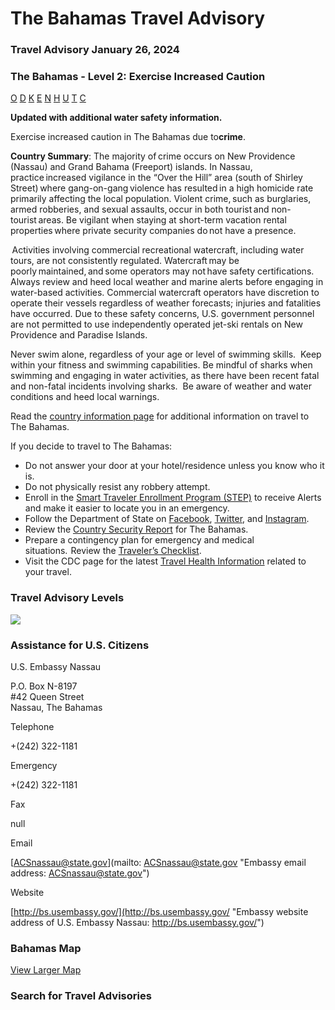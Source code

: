# The Bahamas Travel Advisory

### Travel Advisory January 26, 2024

### The Bahamas - Level 2: Exercise Increased Caution

[O](javascript:void(0); "Tool Tip: Other")
[D](javascript:void(0); "Tool Tip: Wrongful Detention")
[K](javascript:void(0); "Tool Tip: Kidnap and Hostage")
[E](javascript:void(0); "Tool Tip: Event")
[N](javascript:void(0); "Tool Tip: Disaster")
[H](javascript:void(0); "Tool Tip: Health")
[U](javascript:void(0); "Tool Tip: Civil Unrest")
[T](javascript:void(0); "Tool Tip: Terrorism")
[C](javascript:void(0); "Tool Tip: Crimes")

**Updated with additional water safety information.**

Exercise increased caution in The Bahamas due to**crime**.

**Country Summary**: The majority of crime occurs on New Providence (Nassau) and Grand Bahama (Freeport) islands. In Nassau, practice increased vigilance in the “Over the Hill” area (south of Shirley Street) where gang-on-gang violence has resulted in a high homicide rate primarily affecting the local population. Violent crime, such as burglaries, armed robberies, and sexual assaults, occur in both tourist and non-tourist areas. Be vigilant when staying at short-term vacation rental properties where private security companies do not have a presence.

 Activities involving commercial recreational watercraft, including water tours, are not consistently regulated. Watercraft may be poorly maintained, and some operators may not have safety certifications.  Always review and heed local weather and marine alerts before engaging in water-based activities. Commercial watercraft operators have discretion to operate their vessels regardless of weather forecasts; injuries and fatalities have occurred. Due to these safety concerns, U.S. government personnel are not permitted to use independently operated jet-ski rentals on New Providence and Paradise Islands.

Never swim alone, regardless of your age or level of swimming skills.  Keep within your fitness and swimming capabilities. Be mindful of sharks when swimming and engaging in water activities, as there have been recent fatal and non-fatal incidents involving sharks.  Be aware of weather and water conditions and heed local warnings.

Read the [country information page](https://travel.state.gov/content/travel/en/international-travel/International-Travel-Country-Information-Pages/Bahamas.html) for additional information on travel to The Bahamas.

If you decide to travel to The Bahamas:

* Do not answer your door at your hotel/residence unless you know who it is.
* Do not physically resist any robbery attempt.
* Enroll in the [Smart Traveler Enrollment Program (STEP)](https://step.state.gov/) to receive Alerts and make it easier to locate you in an emergency.
* Follow the Department of State on [Facebook](https://gcc02.safelinks.protection.outlook.com/?url=http%3A%2F%2Fwww.facebook.com%2Ftravelgov&data=05%7C01%7COCSContentManager%40state.gov%7C7cedeb739c6c479b839908da498208a5%7C66cf50745afe48d1a691a12b2121f44b%7C0%7C0%7C637903120072995855%7CUnknown%7CTWFpbGZsb3d8eyJWIjoiMC4wLjAwMDAiLCJQIjoiV2luMzIiLCJBTiI6Ik1haWwiLCJXVCI6Mn0%3D%7C3000%7C%7C%7C&sdata=IW5Jm7DGLxPETBebgEA40AqaoeLkbFY4tbZsrUdTnSM%3D&reserved=0), [Twitter](https://gcc02.safelinks.protection.outlook.com/?url=http%3A%2F%2Fwww.twitter.com%2Ftravelgov&data=05%7C01%7COCSContentManager%40state.gov%7C7cedeb739c6c479b839908da498208a5%7C66cf50745afe48d1a691a12b2121f44b%7C0%7C0%7C637903120072995855%7CUnknown%7CTWFpbGZsb3d8eyJWIjoiMC4wLjAwMDAiLCJQIjoiV2luMzIiLCJBTiI6Ik1haWwiLCJXVCI6Mn0%3D%7C3000%7C%7C%7C&sdata=fTU5nWQ1HJhX91tQdhQwu7Vx8dD6y2HnIRkr%2FhX9Wgo%3D&reserved=0), and [Instagram](https://www.instagram.com/travelgov/).
* Review the [Country Security Report](https://gcc02.safelinks.protection.outlook.com/?url=https%3A%2F%2Fwww.osac.gov%2FContent%2FBrowse%2FReport%3FsubContentTypes%3DCountry%2520Security%2520Report&data=05%7C01%7COCSContentManager%40state.gov%7C7cedeb739c6c479b839908da498208a5%7C66cf50745afe48d1a691a12b2121f44b%7C0%7C0%7C637903120072995855%7CUnknown%7CTWFpbGZsb3d8eyJWIjoiMC4wLjAwMDAiLCJQIjoiV2luMzIiLCJBTiI6Ik1haWwiLCJXVCI6Mn0%3D%7C3000%7C%7C%7C&sdata=EGbpoF23LpXvIaakXxXonOgHvVEINpzL1R2v6lw%2B2eg%3D&reserved=0) for The Bahamas.
* Prepare a contingency plan for emergency and medical situations.  Review the [Traveler’s Checklist](https://travel.state.gov/content/travel/en/international-travel/before-you-go/travelers-checklist.html).
* Visit the CDC page for the latest [Travel Health Information](https://wwwnc.cdc.gov/travel/destinations/list) related to your travel.

### Travel Advisory Levels

[![](/content/dam/NEWTravelAssets/images/travel-levelv1.svg)](/content/travel/en/international-travel/before-you-go/about-our-new-products.html "Travel Advisory Levels")

### Assistance for U.S. Citizens

U.S. Embassy Nassau

P.O. Box N-8197  
#42 Queen Street  
Nassau, The Bahamas

Telephone

+(242) 322-1181

Emergency

+(242) 322-1181

Fax

null

Email

[ACSnassau@state.gov](mailto: ACSnassau@state.gov "Embassy email address: ACSnassau@state.gov")

Website

[http://bs.usembassy.gov/](http://bs.usembassy.gov/ "Embassy website address of U.S. Embassy Nassau: http://bs.usembassy.gov/")

### Bahamas Map

[View Larger Map](https://travelmaps.state.gov/TSGMap/?extent=-81.909252292,22.002698071,-71.270707683,27.076975229 "Map of Bahamas")



### Search for Travel Advisories